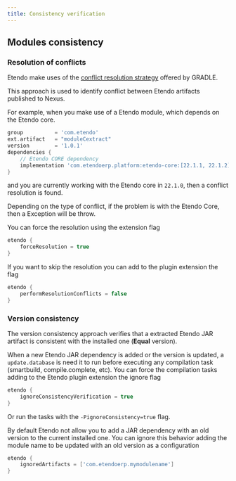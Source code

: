 ```yaml
---
title: Consistency verification
---
```

## Modules consistency

### Resolution of conflicts
Etendo make uses of the [conflict resolution strategy](https://docs.gradle.org/current/userguide/dependency_resolution.html) offered by GRADLE.

This approach is used to identify conflict between Etendo artifacts published to Nexus.



For example, when you make use of a Etendo module, which depends on the Etendo core.

```groovy
group          = 'com.etendo'
ext.artifact   = "moduleCextract"
version        = '1.0.1'
dependencies {
    // Etendo CORE dependency
    implementation 'com.etendoerp.platform:etendo-core:[22.1.1, 22.1.2]'
}
```

and you are currently working with the Etendo core in `22.1.0`, then a conflict resolution is found.

Depending on the type of conflict, if the problem is with the Etendo Core, then a Exception will be throw.

You can force the resolution using the extension flag

``` groovy
etendo {
	forceResolution = true
}
```

If you want to skip the resolution you can add to the plugin extension the flag
``` groovy
etendo {
	performResolutionConflicts = false
}
```


### Version consistency
The version consistency approach verifies that a extracted Etendo JAR artifact is consistent with the installed one (**Equal** version).

When a new Etendo JAR dependency is added or the version is updated, a `update.database` is need it to run before executing any compilation task (smartbuild, compile.complete, etc).
You can force the compilation tasks adding to the Etendo plugin extension the ignore flag
``` groovy
etendo {
	ignoreConsistencyVerification = true 
}
```
Or run the tasks with the `-PignoreConsistency=true` flag.

By default Etendo not allow you to add a JAR dependency with an old version to the current installed one.
You can ignore this behavior adding the module name to be updated with an old version as a configuration
``` groovy
etendo {
	ignoredArtifacts = ['com.etendoerp.mymodulename']
}
```


